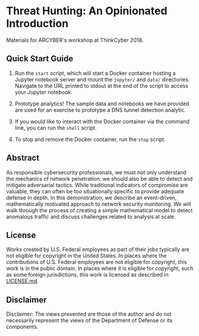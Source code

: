 # Threat Hunting: An Opinionated Introduction
Materials for ARCYBER's workshop at ThinkCyber 2018.

## Quick Start Guide

1. Run the `start` script, which will start a Docker container hosting a Jupyter notebook server and mount the `jupyter/` and `data/` directories. Navigate to the URL printed to stdout at the end of the script to access your Jupyter notebook.

2. Prototype analytics! The sample data and notebooks we have provided are used for an exercise to prototype a DNS tunnel detection analytic.

3. If you would like to interact with the Docker container via the command line, you can run the `shell` script.

3. To stop and remove the Docker container, run the `stop` script.

## Abstract

As responsible cybersecurity professionals, we must not only understand the mechanics of network penetration: we should also be able to detect and mitigate adversarial tactics. While traditional indicators of compromise are valuable, they can often be too situationally specific to provide adequate defense in depth. In this demonstration, we describe an event-driven, mathematically motivated approach to network security monitoring. We will walk through the process of creating a simple mathematical model to detect anomalous traffic and discuss challenges related to analysis at scale.

## License

Works created by U.S. Federal employees as part of their jobs typically are not eligible for copyright in the United States. In places where the contributions of U.S. Federal employees are not eligible for copyright, this work is in the public domain. In places where it is eligible for copyright, such as some foreign jurisdictions, this work is licensed as described in [LICENSE.md](https://github.com/deptofdefense/thinkcyber2018/blob/master/LICENSE.md).

## Disclaimer

Disclaimer: The views presented are those of the author and do not
necessarily represent the views of the Department of Defense or its components.

